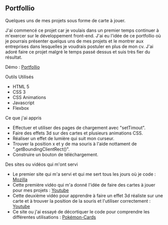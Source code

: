 ## Portfollio
Quelques uns de mes projets sous forme de carte à jouer.

J'ai commencé ce projet car je voulais dans un premier temps continuer à m'exercer sur le développement front-end.
J'ai eu l'idée de ce portfollio où je pourrais présenter quelqus uns de mes projets et le montrer aux entreprises dans lesquelles je voudrais postuler en plus de mon cv.
J'ai adoré faire ce projet malgré le temps passé dessus et suis très fier du résultat.

Démo : [Portfollio](https://rcdsdw.github.io/Portfollio)

Outils Utilisés

- HTML 5
- CSS 3
- CSS Animations
- Javascript
- Flexbox

Ce que j'ai appris

- Effectuer et utiliser des pages de chargement avec "setTimout".
- Faire des effets 3d sur des cartes et plusieurs animations CSS.
- Réaliser un effet de lumière qui suit mon curseur.
- Trouver la position x et y de ma souris à l'aide nottament de ".getBoundingClientRect()".
- Construire un bouton de téléchargement.


Des sites ou vidéos qui m'ont servi

- Le premier site qui m'a servi et qui me sert tous les jours où je code : [Mozilla](https://developer.mozilla.org/fr/docs/Web)
- Cette première vidéo qui m'a donné l'idée de faire des cartes à jouer pour mes projets : [Youtube](https://www.youtube.com/watch?v=TkP1lTvjPnk&t=407s)
- Cette deuxième vidéo pour apprendre à faire un effet 3d réaliste sur une carte et à trouver la position de la souris et l'utiliser correctement : [Youtube](https://www.youtube.com/watch?v=jXBc0AHZ2Ik&pp=ygUNY2FydGUgM2QgdHV0bw%3D%3D)
- Ce site ou j'ai essayé de décortiquer le code pour comprendre les différentes utilisations : [Pokémon-Cards](https://poke-holo.simey.me/)